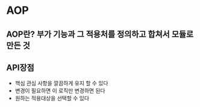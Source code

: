 # AOP

## AOP란? 부가 기능과 그 적용처를 정의하고 합쳐서 모듈로 만든 것

## API장점
* 핵심 관심 사항을 깔끔하게 유지 할 수 있다
* 변경이 필요하면 이 로직만 변경하면 된다
* 원하는 적용대상을 선택할 수 있다
